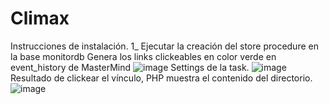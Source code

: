 # Climax
Instrucciones de instalación.
1_ Ejecutar la creación del store procedure en la base monitordb
Genera los links clickeables en color verde en event_history de MasterMind
![image](https://user-images.githubusercontent.com/11530132/132409221-0f8d48ae-e615-492b-b178-d806c71527d0.png)
Settings de la task.
![image](https://user-images.githubusercontent.com/11530132/132406081-0196722a-6baa-4b4b-98e2-c1993e38732d.png)
Resultado de clickear el vínculo, PHP muestra el contenido del directorio.
![image](https://user-images.githubusercontent.com/11530132/132409616-b048d0c7-edbc-4045-b9b9-4ad5fbeb2b81.png)




